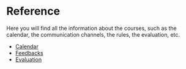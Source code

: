 # Reference

Here you will find all the information about the courses, such as the calendar, the communication channels, the rules, the evaluation, etc.

- [Calendar](./about-the-calendar.md)
- [Feedbacks](./about-the-feedbacks.md)
- [Evaluation](./about-evaluation-2023.md)
